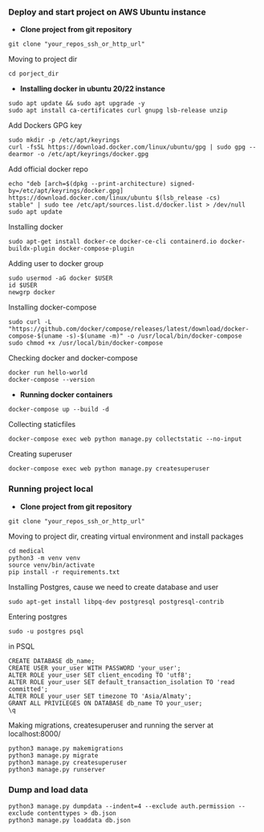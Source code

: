 ### Deploy and start project on AWS Ubuntu instance
* **Clone project from git repository**
```
git clone "your_repos_ssh_or_http_url"
```
Moving to project dir 
```
cd porject_dir
```
* **Installing docker in ubuntu 20/22 instance** 
```
sudo apt update && sudo apt upgrade -y
sudo apt install ca-certificates curl gnupg lsb-release unzip
```
Add Dockers GPG key
```
sudo mkdir -p /etc/apt/keyrings
curl -fsSL https://download.docker.com/linux/ubuntu/gpg | sudo gpg --dearmor -o /etc/apt/keyrings/docker.gpg
```
Add official docker repo
```
echo "deb [arch=$(dpkg --print-architecture) signed-by=/etc/apt/keyrings/docker.gpg] https://download.docker.com/linux/ubuntu $(lsb_release -cs) 
stable" | sudo tee /etc/apt/sources.list.d/docker.list > /dev/null
sudo apt update
```
Installing docker
```
sudo apt-get install docker-ce docker-ce-cli containerd.io docker-buildx-plugin docker-compose-plugin
```
Adding user to docker group
```
sudo usermod -aG docker $USER
id $USER
newgrp docker
```
Installing docker-compose
```
sudo curl -L "https://github.com/docker/compose/releases/latest/download/docker-compose-$(uname -s)-$(uname -m)" -o /usr/local/bin/docker-compose
sudo chmod +x /usr/local/bin/docker-compose
```
Checking docker and docker-compose
```
docker run hello-world
docker-compose --version
```

* **Running docker containers**
```
docker-compose up --build -d
```
Collecting staticfiles
```
docker-compose exec web python manage.py collectstatic --no-input
```
Creating superuser
```
docker-compose exec web python manage.py createsuperuser
```

### Running project local

* **Clone project from git repository**
```
git clone "your_repos_ssh_or_http_url"
```
Moving to project dir, creating virtual environment and install packages
```
cd medical
python3 -m venv venv
source venv/bin/activate
pip install -r requirements.txt
```
Installing Postgres, cause we need to create database and user
```
sudo apt-get install libpq-dev postgresql postgresql-contrib
```
Entering postgres
```
sudo -u postgres psql
```
in PSQL
```
CREATE DATABASE db_name;
CREATE USER your_user WITH PASSWORD 'your_user';
ALTER ROLE your_user SET client_encoding TO 'utf8';
ALTER ROLE your_user SET default_transaction_isolation TO 'read committed';
ALTER ROLE your_user SET timezone TO 'Asia/Almaty';
GRANT ALL PRIVILEGES ON DATABASE db_name TO your_user;
\q

```
Making migrations, createsuperuser and running the server at localhost:8000/
```
python3 manage.py makemigrations
python3 manage.py migrate
python3 manage.py createsuperuser
python3 manage.py runserver

```
### Dump and load data
```
python3 manage.py dumpdata --indent=4 --exclude auth.permission --exclude contenttypes > db.json
python3 manage.py loaddata db.json



